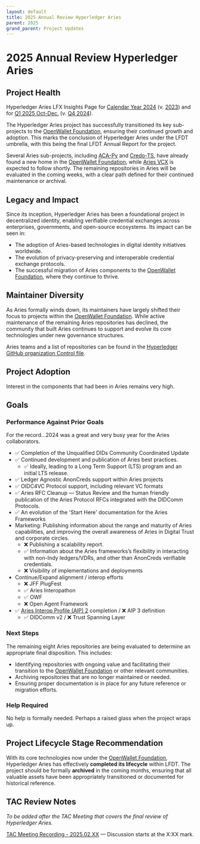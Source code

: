 ```yaml
---
layout: default
title: 2025 Annual Review Hyperledger Aries
parent: 2025
grand_parent: Project Updates
---
```


# 2025 Annual Review Hyperledger Aries

## Project Health

Hyperledger Aries LFX Insights Page for [Calendar Year 2024](https://insights.lfx.linuxfoundation.org/foundation/lf-decentralized-trust/overview/github?project=aries&routedFrom=Github&dateFilters=2024-01-01%20to%202024-12-31&dateRange=2024-01-01%20to%202024-12-31&compare=PP&granularity=month&hideBots=true) (v. [2023](https://insights.lfx.linuxfoundation.org/foundation/lf-decentralized-trust/overview/github?project=aries&routedFrom=Github&dateFilters=2023-01-01%20to%202023-12-31&dateRange=2023-01-01%20to%202023-12-31&compare=PP&granularity=month&hideBots=true))  and for [Q1 2025 Oct-Dec.](https://insights.lfx.linuxfoundation.org/foundation/lf-decentralized-trust/overview/github?project=aries&routedFrom=Github&dateFilters=2024-10-01%20to%202024-12-31&dateRange=2024-10-01%20to%202024-12-31&compare=PP&granularity=month&hideBots=true) (v. [Q4 2024](https://insights.lfx.linuxfoundation.org/foundation/lf-decentralized-trust/overview/github?project=aries&routedFrom=Github&dateFilters=2024-07-01%20to%202024-09-30&dateRange=2024-07-01%20to%202024-09-30&compare=PP&granularity=month&hideBots=true)).

The Hyperledger Aries project has successfully transitioned its key sub-projects to the [OpenWallet Foundation], ensuring their continued growth and adoption. This marks the conclusion of Hyperledger Aries under the LFDT umbrella, with this being the final LFDT Annual Report for the project.

[OpenWallet Foundation]: https://openwallet.foundation/

Several Aries sub-projects, including [ACA-Py](https://github.com/openwallet-foundation/acapy) and [Credo-TS](https://github.com/openwallet-foundation/credo-ts), have already found a new home in the [OpenWallet Foundation], while [Aries VCX](https://github.com/hyperledger/aries-vcx) is expected to follow shortly. The remaining repositories in Aries will be evaluated in the coming weeks, with a clear path defined for their continued maintenance or archival.

## Legacy and Impact

Since its inception, Hyperledger Aries has been a foundational project in decentralized identity, enabling verifiable credential exchanges across enterprises, governments, and open-source ecosystems. Its impact can be seen in:

- The adoption of Aries-based technologies in digital identity initiatives worldwide.
- The evolution of privacy-preserving and interoperable credential exchange protocols.
- The successful migration of Aries components to the [OpenWallet Foundation], where they continue to thrive.

## Maintainer Diversity

As Aries formally winds down, its maintainers have largely shifted their focus to projects within the [OpenWallet Foundation]. While active maintenance of the remaining Aries repositories has declined, the community that built Aries continues to support and evolve its core technologies under new governance structures.

Aries teams and a list of repositories can be found in the [Hyperledger GitHub organization Control file](https://github.com/hyperledger/governance/blob/main/access-control.yaml).

## Project Adoption

Interest in the components that had been in Aries remains very high.

## Goals

### Performance Against Prior Goals

For the record...2024 was a great and very busy year for the Aries collaborators.

* ✅ Completion of the Unqualified DIDs Community Coordinated Update
* ✅ Continued development and publication of Aries best practices.
    * ✅ Ideally, leading to a Long Term Support (LTS) program and an initial LTS release.
* ✅ Ledger Agnostic AnonCreds support within Aries projects
* ✅ OIDC4VC Protocol support, including relevant VC formats
* ✅ Aries RFC Cleanup — Status Review and the human friendly publication of the Aries Protocol RFCs integrated with the DIDComm Protocols.
* ✅ An evolution of the 'Start Here' documentation for the Aries Frameworks
* Marketing: Publishing information about the range and maturity of Aries capabilities, and improving the overall awareness of Aries in Digital Trust and corporate circles.
    * ❌ Publishing a scalability report.
    * ✅ Information about the Aries frameworks’s flexibility in interacting with non-Indy ledgers/VDRs, and other than AnonCreds verifiable credentials.
    * ❌ Visibility of implementations and deployments
* Continue/Expand alignment / interop efforts
    * ❌ JFF PlugFest
    * ✅ Aries Interopathon
    * ✅ OWF
    * ❌ Open Agent Framework
* ✅ [Aries Interop Profile (AIP) 2](https://github.com/hyperledger/aries-rfcs/blob/main/concepts/0302-aries-interop-profile/README.md) completion / ❌ AIP 3 definition
    * ✅ DIDComm v2 / ❌ Trust Spanning Layer

### Next Steps

The remaining eight Aries repositories are being evaluated to determine an appropriate final disposition. This includes:

- Identifying repositories with ongoing value and facilitating their transition to the [OpenWallet Foundation] or other relevant communities.
- Archiving repositories that are no longer maintained or needed.
- Ensuring proper documentation is in place for any future reference or migration efforts.

### Help Required

No help is formally needed. Perhaps a raised glass when the project wraps up.

## Project Lifecycle Stage Recommendation

With its core technologies now under the [OpenWallet Foundation], Hyperledger Aries has effectively **completed its lifecycle** within LFDT. The project should be formally **archived** in the coming months, ensuring that all valuable assets have been appropriately transitioned or documented for historical reference.

## TAC Review Notes

*To be added after the TAC Meeting that covers the final review of Hyperledger Aries.*

[TAC Meeting Recording - 2025.02.XX](#) — Discussion starts at the X:XX mark.